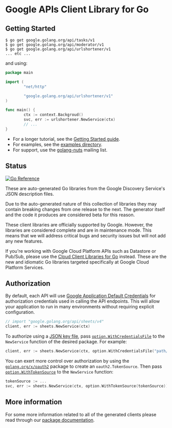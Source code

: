 # Google APIs Client Library for Go

## Getting Started

```shell
$ go get google.golang.org/api/tasks/v1
$ go get google.golang.org/api/moderator/v1
$ go get google.golang.org/api/urlshortener/v1
... etc ...
```

and using:

```go
package main

import (
        "net/http"

        "google.golang.org/api/urlshortener/v1"
)

func main() {
        ctx := context.Backgroud()
        svc, err := urlshortener.NewService(ctx)
        // ...
}
```

* For a longer tutorial, see the [Getting Started guide](https://github.com/google/google-api-go-client/blob/master/GettingStarted.md).
* For examples, see the [examples directory](https://github.com/google/google-api-go-client/tree/master/examples).
* For support, use the [golang-nuts](https://groups.google.com/group/golang-nuts) mailing list.

## Status

[![Go Reference](https://pkg.go.dev/badge/google.golang.org/api.svg)](https://pkg.go.dev/google.golang.org/api)

These are auto-generated Go libraries from the Google Discovery Service's JSON description files.

Due to the auto-generated nature of this collection of libraries they may contain breaking changes from one release to
the next. The generator itself and the code it produces are considered beta for this reason.

These client libraries are officially supported by Google.  However, the libraries are considered complete and are in
maintenance mode. This means that we will address critical bugs and security issues but will not add any new features.

If you're working with Google Cloud Platform APIs such as Datastore or Pub/Sub, please use the
[Cloud Client Libraries for Go](https://github.com/googleapis/google-cloud-go) instead. These are the new and idiomatic
Go libraries targeted specifically at Google Cloud Platform Services.

## Authorization

By default, each API will use [Google Application Default Credentials](https://developers.google.com/identity/protocols/application-default-credentials)
for authorization credentials used in calling the API endpoints. This will allow your application to run in many
environments without requiring explicit configuration.

```go
// import "google.golang.org/api/sheets/v4"
client, err := sheets.NewService(ctx)
```

To authorize using a [JSON key file](https://cloud.google.com/iam/docs/managing-service-account-keys), pass
[`option.WithCredentialsFile`](https://pkg.go.dev/google.golang.org/api/option#WithCredentialsFile) to the `NewService`
function of the desired package. For example:

```go
client, err := sheets.NewService(ctx, option.WithCredentialsFile("path/to/keyfile.json"))
```

You can exert more control over authorization by using the [`golang.org/x/oauth2`](https://pkg.go.dev/golang.org/x/oauth2)
package to create an `oauth2.TokenSource`. Then pass [`option.WithTokenSource`](https://pkg.go.dev/google.golang.org/api/option#WithTokenSource)
to the `NewService` function:

```go
tokenSource := ...
svc, err := sheets.NewService(ctx, option.WithTokenSource(tokenSource))
```

## More information

For some more information related to all of the generated clients please read through our
[package documentation](https://pkg.go.dev/google.golang.org/api#section-documentation).
